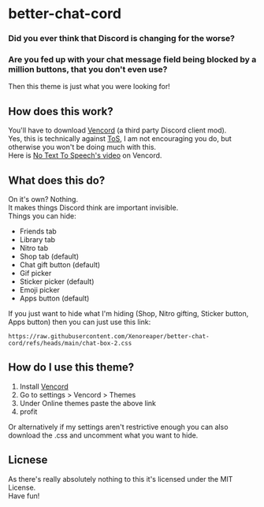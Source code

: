 # better-chat-cord

### Did you ever think that Discord is changing for the worse? <br>
### Are you fed up with your chat message field being blocked by a million buttons, that you don't even use?

Then this theme is just what you were looking for!

## How does this work?

You'll have to download [Vencord](https://vencord.dev/) (a third party Discord client mod). <br>
Yes, this is technically against [ToS](https://youtube.com/clip/UgkxAL20q1GccJvpDi07ZAi0_eRFFFoJWDV5?si=nIiSc9oxnAD4peG-), I am not encouraging you do, but otherwise you won't be doing much with this. <br>
Here is [No Text To Speech's video](https://www.youtube.com/watch?v=0_pAg_gV6Kw) on Vencord.


## What does this do?

On it's own? Nothing. <br>
It makes things Discord think are important invisible. <br>
Things you can hide:
- Friends tab
- Library tab
- Nitro tab
- Shop tab (default)
- Chat gift button (default)
- Gif picker
- Sticker picker (default)
- Emoji picker
- Apps button (default)

If you just want to hide what I'm hiding (Shop, Nitro gifting, Sticker button, Apps button) then you can just use this link: <br>
```
https://raw.githubusercontent.com/Xenoreaper/better-chat-cord/refs/heads/main/chat-box-2.css
```

## How do I use this theme?

1. Install [Vencord](https://vencord.dev/)
2. Go to settings > Vencord > Themes
3. Under Online themes paste the above link
4. profit

Or alternatively if my settings aren't restrictive enough you can also download the .css and uncomment what you want to hide.

## Licnese

As there's really absolutely nothing to this it's licensed under the MIT License. <br>
Have fun!
